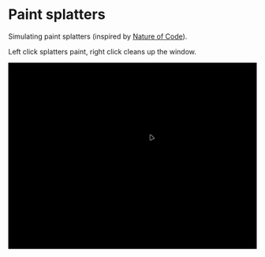 # Paint splatters

Simulating paint splatters (inspired by [Nature of Code](https://natureofcode.com/random/#exercise-04)).

Left click splatters paint, right click cleans up the window.

![A black window being scattered with colorful pixels](res/splatters.gif)
